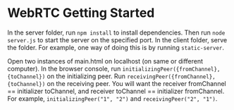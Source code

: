 # WebRTC Getting Started

In the server folder, run `npm install` to install dependencies. Then run `node server.js` to start the server on the specified port.
In the client folder, serve the folder. For example, one way of doing this is by running `static-server`.

Open two instances of main.html on localhost (on same or different computer). In the browser console, run `initializingPeer({fromChannel}, {toChannel})` on the initializing peer. Run `receivingPeer({fromChannel}, {toChannel})` on the receiving peer. You will want the receiver fromChannel == initializer toChannel, and receiver toChannel == initializer fromChannel.
For example, `initializingPeer("1", "2")` and `receivingPeer("2", "1")`.
